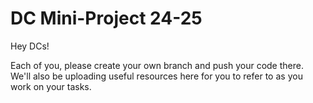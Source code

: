 # DC Mini-Project 24-25
Hey DCs!

Each of you, please create your own branch and push your code there. We'll also be uploading useful resources here for you to refer to as you work on your tasks.
